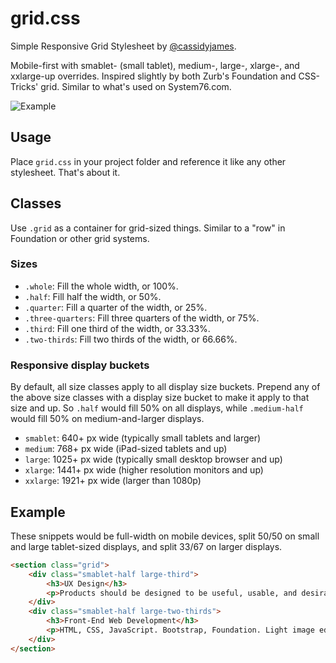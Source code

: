 # grid.css
Simple Responsive Grid Stylesheet by [@cassidyjames](https://github.com/cassidyjames).

Mobile-first with smablet- (small tablet), medium-, large-, xlarge-, and xxlarge-up overrides. Inspired slightly by both Zurb's Foundation and CSS-Tricks' grid. Similar to what's used on System76.com.

![Example](https://cloud.githubusercontent.com/assets/611168/6745836/dcdf00a2-ce82-11e4-9caf-26864a3d73a6.png)

## Usage

Place `grid.css` in your project folder and reference it like any other stylesheet. That's about it.

## Classes

Use `.grid` as a container for grid-sized things. Similar to a "row" in Foundation or other grid systems. 

### Sizes

* `.whole`: Fill the whole width, or 100%.
* `.half`: Fill half the width, or 50%.
* `.quarter`: Fill a quarter of the width, or 25%.
* `.three-quarters`: Fill three quarters of the width, or 75%.
* `.third`: Fill one third of the width, or 33.33%.
* `.two-thirds`: Fill two thirds of the width, or 66.66%.

### Responsive display buckets

By default, all size classes apply to all display size buckets. Prepend any of the above size classes with a display size bucket to make it apply to that size and up. So `.half` would fill 50% on all displays, while `.medium-half` would fill 50% on medium-and-larger displays.

* `smablet`: 640+ px wide (typically small tablets and larger)
* `medium`: 768+ px wide (iPad-sized tablets and up)
* `large`: 1025+ px wide (typically small desktop browser and up)
* `xlarge`: 1441+ px wide (higher resolution monitors and up)
* `xxlarge`: 1921+ px wide (larger than 1080p)

## Example

These snippets would be full-width on mobile devices, split 50/50 on small and large tablet-sized displays, and split 33/67 on larger displays.

```html
<section class="grid">
	<div class="smablet-half large-third">
		<h3>UX Design</h3>
		<p>Products should be designed to be useful, usable, and desirable. I help design websites, apps, and services to meet the needs of stakeholders while keeping the design focused on the user and their experience.</p>
	</div>
	<div class="smablet-half large-two-thirds">
		<h3>Front-End Web Development</h3>
		<p>HTML, CSS, JavaScript. Bootstrap, Foundation. Light image editing. Sass, Gulp. I have the skills and experience needed to take a design concept and turn it into a working, responsive, mobile-first website. Whether you have a rough design you want refined and turned into a responsive site or a detailed mockup, I'll work with you to bring it alive.</p>
	</div>
</section>
```
